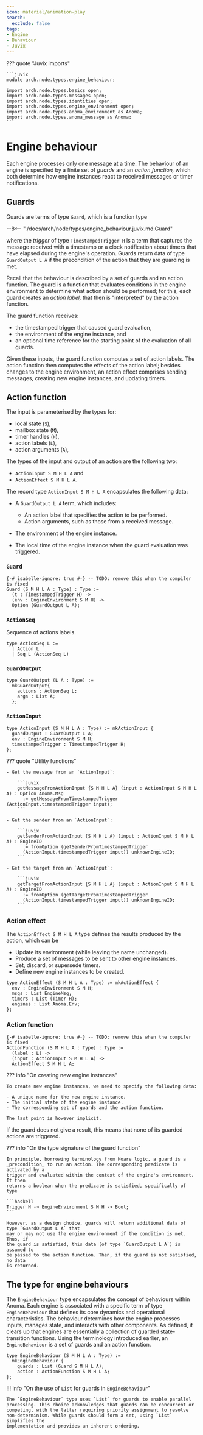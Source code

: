 ```yaml
---
icon: material/animation-play
search:
  exclude: false
tags:
- Engine
- Behaviour
- Juvix
---
```


??? quote "Juvix imports"

    ```juvix
    module arch.node.types.engine_behaviour;

    import arch.node.types.basics open;
    import arch.node.types.messages open;
    import arch.node.types.identities open;
    import arch.node.types.engine_environment open;
    import arch.node.types.anoma_environment as Anoma;
    import arch.node.types.anoma_message as Anoma;
    ```

# Engine behaviour

Each engine processes only one message at a time. The behaviour of an engine is
specified by a finite set of _guards_ and an _action function,_ which both
determine how engine instances react to received messages or timer
notifications.

## Guards

Guards are terms of type `Guard`, which is a function type

--8<-- "./docs/arch/node/types/engine_behaviour.juvix.md:Guard"

where the _trigger_ of type `TimestampedTrigger H` is a term that captures the
message received with a timestamp or a clock notification about timers that have
elapsed during the engine's operation. Guards return data of type `GuardOutput L A`
if the precondition of the action that they are guarding is met.

Recall that the behaviour is described by a set of guards and an action
function. The guard is a function that evaluates conditions in the engine
environment to determine what action should be performed;
for this, each guard creates an _action label,_
that then is "interpreted" by the action function.

The guard function receives:

- the timestamped trigger that caused guard evaluation,
- the environment of the engine instance, and
- an optional time reference for the starting point of the evaluation of all guards.

Given these inputs, the guard function computes a set of action labels.
The action function then computes the effects of the action label;
besides changes to the engine environment, an action effect comprises sending
messages, creating new engine instances, and updating timers.

## Action function

The input is parameterised by the types for:

- local state (`S`),
- mailbox state (`M`),
- timer handles (`H`),
- action labels (`L`),
- action arguments (`A`),

The types of the input and output of an action are
the following two:

- `ActionInput S M H L A` and
- `ActionEffect S M H L A`.

The record type `ActionInput S M H L A` encapsulates the following data:

- A `GuardOutput L A` term, which includes:

    - An action label that specifies the action to be performed.
    - Action arguments, such as those from a received message.

- The environment of the engine instance.
- The local time of the engine instance when the guard evaluation was triggered.

### `Guard`

<!-- --8<-- [start:Guard] -->
```juvix
{-# isabelle-ignore: true #-} -- TODO: remove this when the compiler is fixed
Guard (S M H L A : Type) : Type :=
  (t : TimestampedTrigger H) ->
  (env : EngineEnvironment S M H) ->
  Option (GuardOutput L A);
```
<!-- --8<-- [end:Guard] -->

### `ActionSeq`

Sequence of actions labels.

```juvix
type ActionSeq L :=
  | Action L
  | Seq L (ActionSeq L)
```

### `GuardOutput`

<!-- --8<-- [start:GuardOutput] -->
```juvix
type GuardOutput (L A : Type) :=
  mkGuardOutput{
    actions : ActionSeq L;
    args : List A;
  };
```
<!-- --8<-- [end:GuardOutput] -->

### `ActionInput`

<!-- --8<-- [start:ActionInput] -->
```juvix
type ActionInput (S M H L A : Type) := mkActionInput {
  guardOutput : GuardOutput L A;
  env : EngineEnvironment S M H;
  timestampedTrigger : TimestampedTrigger H;
};
```
<!-- --8<-- [end:ActionInput] -->

??? quote "Utility functions"

    - Get the message from an `ActionInput`:

        ```juvix
        getMessageFromActionInput {S M H L A} (input : ActionInput S M H L A) : Option Anoma.Msg
          := getMessageFromTimestampedTrigger (ActionInput.timestampedTrigger input);
        ```

    - Get the sender from an `ActionInput`:

        ```juvix
        getSenderFromActionInput {S M H L A} (input : ActionInput S M H L A) : EngineID
          := fromOption (getSenderFromTimestampedTrigger
          (ActionInput.timestampedTrigger input)) unknownEngineID;
        ```

    - Get the target from an `ActionInput`:

        ```juvix
        getTargetFromActionInput {S M H L A} (input : ActionInput S M H L A) : EngineID
          := fromOption (getTargetFromTimestampedTrigger
          (ActionInput.timestampedTrigger input)) unknownEngineID;
        ```

### Action effect

The `ActionEffect S M H L A` type defines the results produced by the action,
which can be

- Update its environment (while leaving the name unchanged).
- Produce a set of messages to be sent to other engine instances.
- Set, discard, or supersede timers.
- Define new engine instances to be created.

<!-- --8<-- [start:ActionEffect] -->
```juvix
type ActionEffect (S M H L A : Type) := mkActionEffect {
  env : EngineEnvironment S M H;
  msgs : List EngineMsg;
  timers : List (Timer H);
  engines : List Anoma.Env;
};
```
<!-- --8<-- [end:ActionEffect] -->

### Action function

<!-- --8<-- [start:ActionFunction] -->
```juvix
{-# isabelle-ignore: true #-} -- TODO: remove this when the compiler is fixed
ActionFunction (S M H L A : Type) : Type :=
  (label : L) ->
  (input : ActionInput S M H L A) ->
  ActionEffect S M H L A;
```
<!-- --8<-- [end:ActionFunction] -->

??? info "On creating new engine instances"

    To create new engine instances, we need to specify the following data:

    - A unique name for the new engine instance.
    - The initial state of the engine instance.
    - The corresponding set of guards and the action function.

    The last point is however implicit.

If the guard does not give a result, this means that none of its guarded actions
are triggered.

??? info "On the type signature of the guard function"

    In principle, borrowing terminology from Hoare logic, a guard is a
    _precondition_ to run an action. The corresponding predicate is activated by a
    trigger and evaluated within the context of the engine's environment. It then
    returns a boolean when the predicate is satisfied, specifically of type

    ```haskell
    Trigger H -> EngineEnvironment S M H -> Bool;
    ```

    However, as a design choice, guards will return additional data of type `GuardOutput L A` that
    may or may not use the engine environment if the condition is met. Thus, if
    the guard is satisfied, this data (of type `GuardOutput L A`) is assumed to
    be passed to the action function. Then, if the guard is not satisfied, no data
    is returned.

## The type for engine behaviours

The `EngineBehaviour` type encapsulates the concept of behaviours within Anoma.
Each engine is associated with a specific term of type `EngineBehaviour` that
defines its core dynamics and operational characteristics. The behaviour
determines how the engine processes inputs, manages state, and interacts with
other components. As defined, it clears up that engines are essentially a
collection of guarded state-transition functions. Using the terminology
introduced earlier, an `EngineBehaviour` is a set of guards and an action function.

<!-- --8<-- [start:EngineBehaviour] -->
```juvix
type EngineBehaviour (S M H L A : Type) :=
  mkEngineBehaviour {
    guards : List (Guard S M H L A);
    action : ActionFunction S M H L A;
};
```
<!-- --8<-- [end:EngineBehaviour] -->

!!! info "On the use of `List` for guards in `EngineBehaviour`"

    The `EngineBehaviour` type uses `List` for guards to enable parallel
    processing. This choice acknowledges that guards can be concurrent or
    competing, with the latter requiring priority assignment to resolve
    non-determinism. While guards should form a set, using `List` simplifies the
    implementation and provides an inherent ordering.
